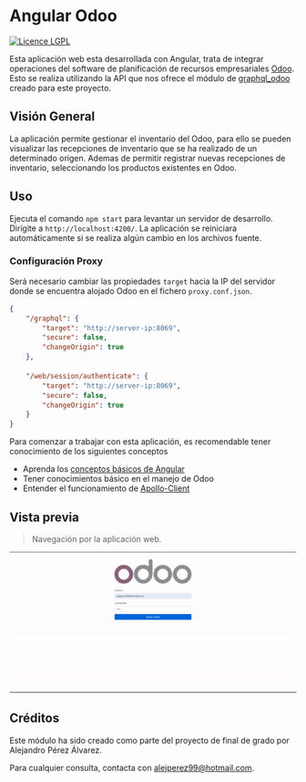 # Angular Odoo

[![Licence LGPL](https://img.shields.io/badge/licence-LGPL--3-blue.png)](http://www.gnu.org/licenses/lgpl-3.0-standalone.html)

Esta aplicación web esta desarrollada con Angular, trata de integrar operaciones del software de planificación de recursos empresariales [Odoo](https://github.com/odoo/odoo). Esto se realiza utilizando la API que nos ofrece el módulo de [graphql_odoo](https://github.com/alelasesino/graphql_odoo) creado para este proyecto.

## Visión General

La aplicación permite gestionar el inventario del Odoo, para ello se pueden visualizar las recepciones de inventario que se ha realizado de un determinado origen. Ademas de permitir registrar nuevas recepciones de inventario, seleccionando los productos existentes en Odoo.

## Uso

Ejecuta el comando `npm start` para levantar un servidor de desarrollo. Dirígite a `http://localhost:4200/`. La aplicación se reiniciara automáticamente si se realiza algún cambio en los archivos fuente.

### Configuración Proxy

Será necesario cambiar las propiedades `target` hacia la IP del servidor donde se encuentra alojado Odoo en el fichero `proxy.conf.json`.

```json
{
    "/graphql": {
        "target": "http://server-ip:8069",
        "secure": false,
        "changeOrigin": true
    },

    "/web/session/authenticate": {
        "target": "http://server-ip:8069",
        "secure": false,
        "changeOrigin": true
    }
}
```

Para comenzar a trabajar con esta aplicación, es recomendable tener conocimiento de los siguientes conceptos

- Aprenda los [conceptos básicos de Angular](https://angular.io/docs)
- Tener conocimientos básico en el manejo de Odoo
- Entender el funcionamiento de [Apollo-Client](https://www.apollographql.com/docs/)

## Vista previa

> Navegación por la aplicación web.

<p align="center">
  <img src="./screenshots/preview.gif">
</p>

## Créditos

Este módulo ha sido creado como parte del proyecto de final de grado por Alejandro Pérez Álvarez.

Para cualquier consulta, contacta con <alejperez99@hotmail.com>.
